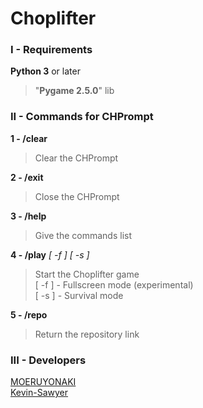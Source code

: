 # Choplifter

### I - Requirements

**Python 3** or later
> "**Pygame 2.5.0**" lib  
  
### II - Commands for CHPrompt

**1 - /clear**  
> Clear the CHPrompt  
  
**2 - /exit**  
> Close the CHPrompt  
  
**3 - /help**  
> Give the commands list  
  
**4 - /play** *[ -f ]* *[ -s ]*  
> Start the Choplifter game  
> [ -f ] - Fullscreen mode (experimental)  
> [ -s ] - Survival mode  
  
**5 - /repo**  
> Return the repository link  
  
### III - Developers
  
[MOERUYONAKI](https://www.github.com/MOERUYONAKI)  
[Kevin-Sawyer](https://www.github.com/Kevin-Sawyer)  
  
